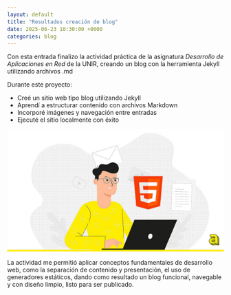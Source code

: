 ```yaml
---
layout: default
title: "Resultados creación de blog"
date: 2025-06-23 10:30:00 +0000
categories: blog
---
```


Con esta entrada finalizo la actividad práctica de la asignatura *Desarrollo de Aplicaciones en Red* de la UNIR, creando un blog con la herramienta Jekyll utilizando archivos .md

Durante este proyecto:
- Creé un sitio web tipo blog utilizando Jekyll
- Aprendí a estructurar contenido con archivos Markdown
- Incorporé imágenes y navegación entre entradas
- Ejecuté el sitio localmente con éxito

![desarrollando en html](/images/desarrollo.jpg)

La actividad me permitió aplicar conceptos fundamentales de desarrollo web, como la separación de contenido y presentación, el uso de generadores estáticos, dando como resultado  un blog funcional, navegable y con diseño limpio, listo para ser publicado.


